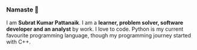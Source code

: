 ### Namaste 🙏

I am **Subrat Kumar Pattanaik**. I am a **learner, problem solver, software developer and an analyst** by work. I love to code. Python is my current favourite programming language, though my programming journey started with C++.

<!--
**su-brat/su-brat** is a ✨ _special_ ✨ repository because its `README.md` (this file) appears on your GitHub profile.

Here are some ideas to get you started:

- 🔭 I’m currently working on ...
- 🌱 I’m currently learning ...
- 👯 I’m looking to collaborate on ...
- 🤔 I’m looking for help with ...
- 💬 Ask me about ...
- 📫 How to reach me: ...
- 😄 Pronouns: ...
- ⚡ Fun fact: ...
-->

